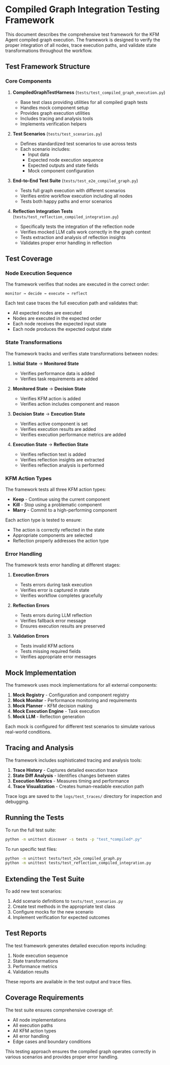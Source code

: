 # Compiled Graph Integration Testing Framework

This document describes the comprehensive test framework for the KFM Agent compiled graph execution. The framework is designed to verify the proper integration of all nodes, trace execution paths, and validate state transformations throughout the workflow.

## Test Framework Structure

### Core Components

1. **CompiledGraphTestHarness** (`tests/test_compiled_graph_execution.py`)
   - Base test class providing utilities for all compiled graph tests
   - Handles mock component setup
   - Provides graph execution utilities
   - Includes tracing and analysis tools
   - Implements verification helpers

2. **Test Scenarios** (`tests/test_scenarios.py`)
   - Defines standardized test scenarios to use across tests
   - Each scenario includes:
     - Input data
     - Expected node execution sequence
     - Expected outputs and state fields
     - Mock component configuration

3. **End-to-End Test Suite** (`tests/test_e2e_compiled_graph.py`)
   - Tests full graph execution with different scenarios
   - Verifies entire workflow execution including all nodes
   - Tests both happy paths and error scenarios

4. **Reflection Integration Tests** (`tests/test_reflection_compiled_integration.py`)
   - Specifically tests the integration of the reflection node
   - Verifies mocked LLM calls work correctly in the graph context
   - Tests extraction and analysis of reflection insights
   - Validates proper error handling in reflection

## Test Coverage

### Node Execution Sequence

The framework verifies that nodes are executed in the correct order:

```
monitor → decide → execute → reflect
```

Each test case traces the full execution path and validates that:
- All expected nodes are executed
- Nodes are executed in the expected order
- Each node receives the expected input state
- Each node produces the expected output state

### State Transformations

The framework tracks and verifies state transformations between nodes:

1. **Initial State** → **Monitored State**
   - Verifies performance data is added
   - Verifies task requirements are added

2. **Monitored State** → **Decision State**
   - Verifies KFM action is added
   - Verifies action includes component and reason

3. **Decision State** → **Execution State**
   - Verifies active component is set
   - Verifies execution results are added
   - Verifies execution performance metrics are added

4. **Execution State** → **Reflection State**
   - Verifies reflection text is added
   - Verifies reflection insights are extracted
   - Verifies reflection analysis is performed

### KFM Action Types

The framework tests all three KFM action types:

- **Keep** - Continue using the current component
- **Kill** - Stop using a problematic component
- **Marry** - Commit to a high-performing component

Each action type is tested to ensure:
- The action is correctly reflected in the state
- Appropriate components are selected
- Reflection properly addresses the action type

### Error Handling

The framework tests error handling at different stages:

1. **Execution Errors**
   - Tests errors during task execution
   - Verifies error is captured in state
   - Verifies workflow completes gracefully

2. **Reflection Errors**
   - Tests errors during LLM reflection
   - Verifies fallback error message
   - Ensures execution results are preserved

3. **Validation Errors**
   - Tests invalid KFM actions
   - Tests missing required fields
   - Verifies appropriate error messages

## Mock Implementation

The framework uses mock implementations for all external components:

1. **Mock Registry** - Configuration and component registry
2. **Mock Monitor** - Performance monitoring and requirements
3. **Mock Planner** - KFM decision making
4. **Mock Execution Engine** - Task execution
5. **Mock LLM** - Reflection generation

Each mock is configured for different test scenarios to simulate various real-world conditions.

## Tracing and Analysis

The framework includes sophisticated tracing and analysis tools:

1. **Trace History** - Captures detailed execution trace
2. **State Diff Analysis** - Identifies changes between states
3. **Execution Metrics** - Measures timing and performance
4. **Trace Visualization** - Creates human-readable execution path

Trace logs are saved to the `logs/test_traces/` directory for inspection and debugging.

## Running the Tests

To run the full test suite:

```bash
python -m unittest discover -s tests -p "test_*compiled*.py"
```

To run specific test files:

```bash
python -m unittest tests/test_e2e_compiled_graph.py
python -m unittest tests/test_reflection_compiled_integration.py
```

## Extending the Test Suite

To add new test scenarios:

1. Add scenario definitions to `tests/test_scenarios.py`
2. Create test methods in the appropriate test class
3. Configure mocks for the new scenario
4. Implement verification for expected outcomes

## Test Reports

The test framework generates detailed execution reports including:

1. Node execution sequence
2. State transformations
3. Performance metrics
4. Validation results

These reports are available in the test output and trace files.

## Coverage Requirements

The test suite ensures comprehensive coverage of:

- All node implementations
- All execution paths
- All KFM action types
- All error handling
- Edge cases and boundary conditions

This testing approach ensures the compiled graph operates correctly in various scenarios and provides proper error handling. 